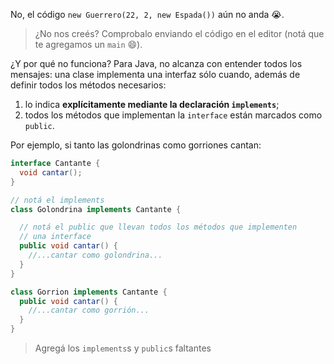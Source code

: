 No, el código `new Guerrero(22, 2, new Espada())` aún no anda :sob:. 

> ¿No nos creés? Comprobalo enviando el código en el editor (notá que te agregamos un `main` :smile:).

¿Y por qué no funciona? Para Java, no alcanza con entender todos los mensajes: una clase implementa una interfaz sólo cuando, además de definir todos los métodos necesarios:

 1. lo indica **explícitamente mediante la declaración `implements`**;
 2. todos los métodos que implementan la `interface` están marcados como `public`.

Por ejemplo, si tanto las golondrinas como gorriones cantan: 

```java
interface Cantante {
  void cantar();
}

// notá el implements
class Golondrina implements Cantante {

  // notá el public que llevan todos los métodos que implementen
  // una interface 
  public void cantar() {
    //...cantar como golondrina...
  }
}

class Gorrion implements Cantante {
  public void cantar() {
    //...cantar como gorrión...
  }
}
```

> Agregá los `implements`s y `public`s faltantes